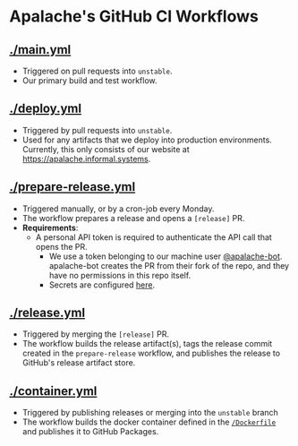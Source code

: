 # Apalache's GitHub CI Workflows

## [./main.yml](./main.yml)

- Triggered on pull requests into `unstable`.
- Our primary build and test workflow.

## [./deploy.yml](./deploy.yml)

- Triggered by pull requests into `unstable`.
- Used for any artifacts that we deploy into production environments. Currently,
  this only consists of our website at https://apalache.informal.systems.

## [./prepare-release.yml](./prepare-release.yml)

- Triggered manually, or by a cron-job every Monday.
- The workflow prepares a release and opens a `[release]` PR.
- **Requirements**:
  - A personal API token is required to authenticate the API call that opens the
    PR.
    - We use a token belonging to our machine user [@apalache-bot][]. apalache-bot
      creates the PR from their fork of the repo, and they have no permissions in
      this repo itself.
    - Secrets are configured [here][secret-config].

[@apalache-bot]: https://github.com/apalache-bot
[secret-config]: https://github.com/informalsystems/apalache/settings/secrets/actions

## [./release.yml](./release.yml)

- Triggered by merging the `[release]` PR.
- The workflow builds the release artifact(s), tags the release commit created
  in the `prepare-release` workflow, and publishes the release to GitHub's
  release artifact store.

## [./container.yml](./container.yml)

- Triggered by publishing releases or merging into the `unstable` branch
- The workflow builds the docker container defined in the
  [`/Dockerfile`](../../Dockerfile) and publishes it to GitHub Packages.
